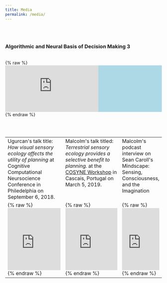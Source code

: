 ```yaml
---
title: Media
permalink: /media/
---
```

<br><br>

### Algorithmic and Neural Basis of Decision Making 3
<br>
{% raw %}
<div class="resp-container" style="background-color:lightblue">
<iframe class="resp-iframe" src="https://maciver-lab.github.io/plangame/" frameborder="0" border="0" marginwidth="0" scrolling="no" align="middle" marginwidth="0" marginheight="0" hspace="0" vspace="0" allowfullscreen></iframe>
</div>
{% endraw %}

<br><br>

<table class="media">        
        <tr>
            <td valign="top" width="38%">
                    Ugurcan's talk title: <i> How visual sensory ecology affects the utility of planning</i>
                at Cognitive Computational Neursocience Conference in Philedelphia on September 6, 2018.</td>
            <td valign="top" width="38%">
                    Malcolm's talk titled: <i>Terrestrial sensory ecology provides a selective benefit to planning.</i>
                    at the 
                    <a href="https://www.cosyne.org/c/index.php?title=Workshops2019_naturalistic_decisions">COSYNE Workshop</a> 
                    in Cascais, Portugal on March 5, 2019.</td>
            <td valign="top" width="24%">
                Malcolm's podcast interview on Sean Caroll's Mindscape: 
                    Sensing, Consciousness, and the Imagination</td>
        </tr>       
        <tr>
            <td> {% raw %}
                <iframe width="100%" height="200px" src="https://www.youtube.com/embed/yKILeeI_9n0?start=22" frameborder="0" allow="accelerometer; autoplay; encrypted-media; gyroscope; picture-in-picture" allowfullscreen></iframe>
                {% endraw %}
            </td>
            <td> {% raw %}
                 <iframe width="100%" height="200px" src="https://www.youtube.com/embed/Q3H-5Z3-6gM" frameborder="0" allow="accelerometer; autoplay; encrypted-media; gyroscope; picture-in-picture" allowfullscreen></iframe>
                 {% endraw %}
            </td>
            <td> 
                    {% raw %}
                    <iframe src="https://art19.com/shows/sean-carrolls-mindscape/episodes/e1b941fa-0a10-4f73-8a5a-1d916290d413/embed?theme=dark-blue" width="100%" height="200px" frameborder="no" border="0" marginwidth="0" scrolling="yes"></iframe>
                    {% endraw %}
            </td>
        </tr>
</table>
